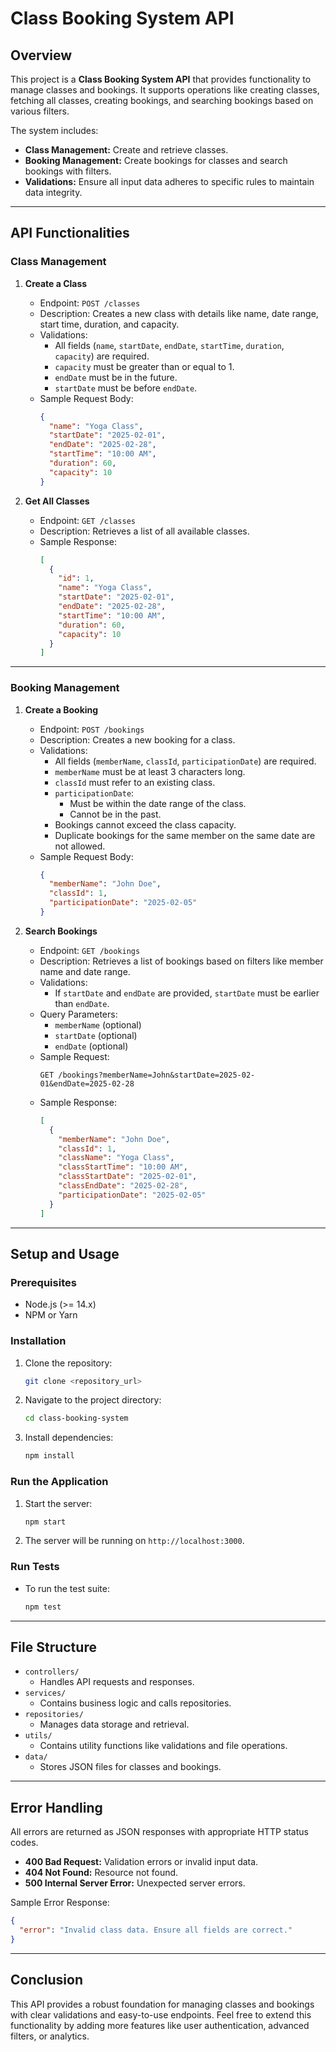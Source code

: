 # Class Booking System API

## **Overview**
This project is a **Class Booking System API** that provides functionality to manage classes and bookings. It supports operations like creating classes, fetching all classes, creating bookings, and searching bookings based on various filters.

The system includes:
- **Class Management:** Create and retrieve classes.
- **Booking Management:** Create bookings for classes and search bookings with filters.
- **Validations:** Ensure all input data adheres to specific rules to maintain data integrity.

---

## **API Functionalities**

### **Class Management**
1. **Create a Class**
   - Endpoint: `POST /classes`
   - Description: Creates a new class with details like name, date range, start time, duration, and capacity.
   - Validations:
     - All fields (`name`, `startDate`, `endDate`, `startTime`, `duration`, `capacity`) are required.
     - `capacity` must be greater than or equal to 1.
     - `endDate` must be in the future.
     - `startDate` must be before `endDate`.
   - Sample Request Body:
     ```json
     {
       "name": "Yoga Class",
       "startDate": "2025-02-01",
       "endDate": "2025-02-28",
       "startTime": "10:00 AM",
       "duration": 60,
       "capacity": 10
     }
     ```

2. **Get All Classes**
   - Endpoint: `GET /classes`
   - Description: Retrieves a list of all available classes.
   - Sample Response:
     ```json
     [
       {
         "id": 1,
         "name": "Yoga Class",
         "startDate": "2025-02-01",
         "endDate": "2025-02-28",
         "startTime": "10:00 AM",
         "duration": 60,
         "capacity": 10
       }
     ]
     ```

---

### **Booking Management**
1. **Create a Booking**
   - Endpoint: `POST /bookings`
   - Description: Creates a new booking for a class.
   - Validations:
     - All fields (`memberName`, `classId`, `participationDate`) are required.
     - `memberName` must be at least 3 characters long.
     - `classId` must refer to an existing class.
     - `participationDate`:
       - Must be within the date range of the class.
       - Cannot be in the past.
     - Bookings cannot exceed the class capacity.
     - Duplicate bookings for the same member on the same date are not allowed.
   - Sample Request Body:
     ```json
     {
       "memberName": "John Doe",
       "classId": 1,
       "participationDate": "2025-02-05"
     }
     ```

2. **Search Bookings**
   - Endpoint: `GET /bookings`
   - Description: Retrieves a list of bookings based on filters like member name and date range.
   - Validations:
     - If `startDate` and `endDate` are provided, `startDate` must be earlier than `endDate`.
   - Query Parameters:
     - `memberName` (optional)
     - `startDate` (optional)
     - `endDate` (optional)
   - Sample Request:
     ```
     GET /bookings?memberName=John&startDate=2025-02-01&endDate=2025-02-28
     ```
   - Sample Response:
     ```json
     [
       {
         "memberName": "John Doe",
         "classId": 1,
         "className": "Yoga Class",
         "classStartTime": "10:00 AM",
         "classStartDate": "2025-02-01",
         "classEndDate": "2025-02-28",
         "participationDate": "2025-02-05"
       }
     ]
     ```

---

## **Setup and Usage**

### **Prerequisites**
- Node.js (>= 14.x)
- NPM or Yarn

### **Installation**
1. Clone the repository:
   ```bash
   git clone <repository_url>
   ```
2. Navigate to the project directory:
   ```bash
   cd class-booking-system
   ```
3. Install dependencies:
   ```bash
   npm install
   ```

### **Run the Application**
1. Start the server:
   ```bash
   npm start
   ```
2. The server will be running on `http://localhost:3000`.

### **Run Tests**
- To run the test suite:
  ```bash
  npm test
  ```

---

## **File Structure**
- `controllers/`
  - Handles API requests and responses.
- `services/`
  - Contains business logic and calls repositories.
- `repositories/`
  - Manages data storage and retrieval.
- `utils/`
  - Contains utility functions like validations and file operations.
- `data/`
  - Stores JSON files for classes and bookings.

---

## **Error Handling**
All errors are returned as JSON responses with appropriate HTTP status codes.
- **400 Bad Request:** Validation errors or invalid input data.
- **404 Not Found:** Resource not found.
- **500 Internal Server Error:** Unexpected server errors.

Sample Error Response:
```json
{
  "error": "Invalid class data. Ensure all fields are correct."
}
```

---

## **Conclusion**
This API provides a robust foundation for managing classes and bookings with clear validations and easy-to-use endpoints. Feel free to extend this functionality by adding more features like user authentication, advanced filters, or analytics.


